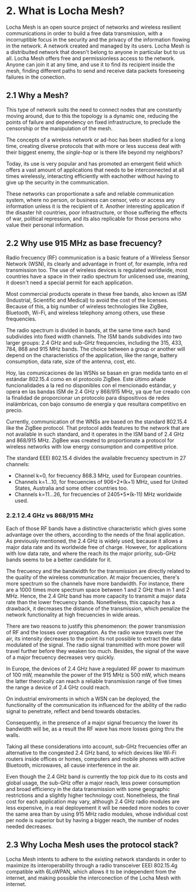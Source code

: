 # 2. What is Locha Mesh?

Locha Mesh is an open source project of networks and wireless resilient communications in order to build a free data transmission, with a incorruptible focus in the security and the privacy of the information flowing in the network. A network created and managed by its users. Locha Mesh is a distribuited network that doesn't belong to anyone in particular but to us all. Locha Mesh offers free and permissionless access to the network. Anyone can join it at any time, and use it to find its recipient inside the mesh, finding different paths to send and receive data packets foreseeing failures in the conection.

## 2.1 Why a Mesh?

This type of network suits the need to connect nodes that are constantly moving around, due to this the topology is a dynamic one, reducing the points of failure and dependency on fixed infrastructure, to preclude the censorship or the manipulation of the mesh.

The concepts of a wireless network or ad-hoc has been studied for a long time, creating diverse protocols that with more or less success deal with their biggest enemy, the _single-hop_ or is there life beyond my neighbors?

Today, its use is very popular and has promoted an emergent field which offers a vast amount of applications that needs to be interconnected at all times wirelessly, interacting efficiently with eachother without having to give up the security in the communication.

These networks can proportionate a safe and reliable communication system, where no person, or business can censor, veto or access any information unless it is the recipient of it. Another interesting application if the disaster hit countries, poor infrastructure, or those suffering the effects of war, political repression, and its also replicable for those persons who value their personal information.

## 2.2 Why use 915 MHz as base frecuency?

Radio frecuency (RF) communication is a basic feature of a Wireless Sensor Network (WSN), its clearly and advantage in front of, for example, infra red transmission too. The use of wireless devices is regulated worldwide, most countries have a space in their radio spectrum for unlicensed use, meaning, it doesn't need a special permit for each application.

Most commercial products operate in these free bands, also known as ISM (Industrial, Scientific and Medical) to avoid the cost of the licenses. Because of this, a big number of wireless technologies like ZigBee, Bluetooth, Wi-Fi, and wireless telephony among others, use these frequencies.

The radio spectrum is divided in bands, at the same time each band subdivides into fixed width channels. The ISM bands subdivides into two larger groups: 2.4 GHz and sub-GHz frequencies, including the 315, 433, 784, 868 and 915 MHz bands. The choice between a group or another will depend on the characteristics of the application, like the range, battery consumption, data rate, size of the antenna, cost, etc.

Hoy, las comunicaciones de las WSNs se basan en gran medida tanto en el estándar 802.15.4 como en el protocolo ZigBee. Este último añade funcionalidades a la red no disponibles con el mencionado estándar, y opera en las bandas ISM de 2.4 GHz y 868/915 MHz, ya que fue creado con la finalidad de proporcionar un protocolo para dispositivos de redes inalámbricas, con bajo consumo de energía y que resultara competitivo en precio.

Currently, communication of the WNSs are based on the standard 802.15.4 like the ZigBee protocol. That protocol adds features to the network that are not available in such standard, and it operates in the ISM band of 2.4 GHz and 868/915 MHz. ZigBee was created to proportionate a protocol for wireless networks with low energy consumption and competitive price.


The standard EEEI 802.15.4 divides the available frecuency spectrum in 27 channels:

- Channel k=0, for frecuency 868.3 MHz, used for European countries.
- Channels k=1...10, for frecuencies of 906+2*(k+1) MHz, used for United States, Australia and some other countries too.
- Channels k=11...26, for frecuencies of 2405+5*(k-11) MHz worldwide used.

### 2.2.1 2.4 GHz vs 868/915 MHz

Each of those RF bands have a distinctive characteristic which gives some advantage over the others, according to the needs of the final application. As previously mentioned, the 2.4 GHz is widely used, because it allows a major data rate and its worldwide free of charge. However, for applications with low data rate, and where the reach its the major priority, sub-GHz bands seems to be a better candidate for it.

The frecuency and the bandwidth for the transmission are directly related to the quality of the wireless communication. At major frecuencies, there's more spectrum so the channels have more bandwidth. For instance, there are a 1000 times more spectrum space between 1 and 2 GHz than in 1 and 2 MHz. Hence, the 2.4 GHz band has more capacity to transmit a major data rate than the lower frecuency bands. Nonetheless, this capacity has a drawback, it decreases the distance of the transmission, which penalize the network functionality at high frecuencies in wide areas.

There are two reasons to justify this phenomenon: the power transmission of RF and the losses over propagation. As the radio wave travels over the air, its intensity decreases to the point its not possible to extract the data modulated of the signal. The radio signal transmitted with more power will travel further before they weaken too much. Besides, the signal of the wave of a major frecuency decreases very quickly.

In Europe, the devices of 2.4 GHz have a regulated RF power to maximum of 100 mW, meanwhile the power of the 915 MHz is 500 mW, which means the latter theorically can reach a reliable transmission range of five times the range a device of 2.4 GHz could reach.  

On industrial enviroments in which a WSN can be deployed, the functionality of the communication its influenced for the ability of the radio signal to penetrate, reflect and bend towards obstacles.

Consequently, in the presence of a major signal frecuency the lower its bandwidth will be, as a result the RF wave has more losses going thru the walls.

Taking all these considerations into account, sub-GHz frecuencies offer an alternative to the congested 2.4 GHz band, to which devices like Wi-Fi routers inside offices or homes, computers and mobile phones with active Bluetooth, microwaves, all cause interference in the air.

Even though the 2.4 GHz band is currently the top pick due to its costs and global usage, the sub-GHz offer a major reach, less power consumption and broad efficiency in the data transmission with some geographic restrictions and a slightly higher technology cost. Nonetheless, the final cost for each application may vary, although 2.4 GHz radio modules are less expensive, in a real deployement it will be needed more nodes to cover the same area than by using 915 MHz radio modules, whose individual cost per node is superior but by having a bigger reach, the number of nodes needed decreases.


## 2.3 Why Locha Mesh uses the protocol stack?

Locha Mesh intents to adhere to the existing network standards in order to maximize its interoperability through a radio transceiver EEEI 802.15.4g compatible with 6LoWPAN, which allows it to be independent from the internet, and making possible the interconection of the Locha Mesh with internet.
